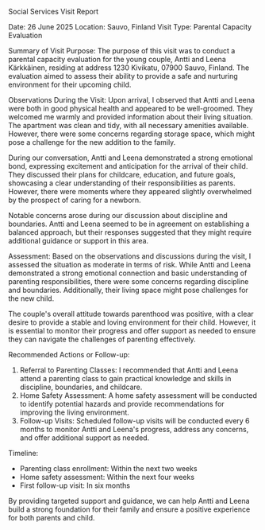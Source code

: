 Social Services Visit Report

Date: 26 June 2025
Location: Sauvo, Finland
Visit Type: Parental Capacity Evaluation

Summary of Visit Purpose:
The purpose of this visit was to conduct a parental capacity evaluation for the young couple, Antti and Leena Kärkkäinen, residing at address 1230 Kivikatu, 07900 Sauvo, Finland. The evaluation aimed to assess their ability to provide a safe and nurturing environment for their upcoming child.

Observations During the Visit:
Upon arrival, I observed that Antti and Leena were both in good physical health and appeared to be well-groomed. They welcomed me warmly and provided information about their living situation. The apartment was clean and tidy, with all necessary amenities available. However, there were some concerns regarding storage space, which might pose a challenge for the new addition to the family.

During our conversation, Antti and Leena demonstrated a strong emotional bond, expressing excitement and anticipation for the arrival of their child. They discussed their plans for childcare, education, and future goals, showcasing a clear understanding of their responsibilities as parents. However, there were moments where they appeared slightly overwhelmed by the prospect of caring for a newborn.

Notable concerns arose during our discussion about discipline and boundaries. Antti and Leena seemed to be in agreement on establishing a balanced approach, but their responses suggested that they might require additional guidance or support in this area.

Assessment:
Based on the observations and discussions during the visit, I assessed the situation as moderate in terms of risk. While Antti and Leena demonstrated a strong emotional connection and basic understanding of parenting responsibilities, there were some concerns regarding discipline and boundaries. Additionally, their living space might pose challenges for the new child.

The couple's overall attitude towards parenthood was positive, with a clear desire to provide a stable and loving environment for their child. However, it is essential to monitor their progress and offer support as needed to ensure they can navigate the challenges of parenting effectively.

Recommended Actions or Follow-up:
1. Referral to Parenting Classes: I recommended that Antti and Leena attend a parenting class to gain practical knowledge and skills in discipline, boundaries, and childcare.
2. Home Safety Assessment: A home safety assessment will be conducted to identify potential hazards and provide recommendations for improving the living environment.
3. Follow-up Visits: Scheduled follow-up visits will be conducted every 6 months to monitor Antti and Leena's progress, address any concerns, and offer additional support as needed.

Timeline:

* Parenting class enrollment: Within the next two weeks
* Home safety assessment: Within the next four weeks
* First follow-up visit: In six months

By providing targeted support and guidance, we can help Antti and Leena build a strong foundation for their family and ensure a positive experience for both parents and child.